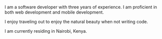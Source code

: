 I am a software developer with three years of experience. I am proficient in both web development and mobile development.

I enjoy traveling out to enjoy the natural beauty when not writing code.

I am currently residing in Nairobi, Kenya.